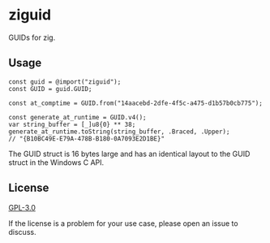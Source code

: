 # ziguid
GUIDs for zig.

## Usage
```zig
const guid = @import("ziguid");
const GUID = guid.GUID;

const at_comptime = GUID.from("14aacebd-2dfe-4f5c-a475-d1b57b0cb775");

const generate_at_runtime = GUID.v4();
var string_buffer = [_]u8{0} ** 38;
generate_at_runtime.toString(string_buffer, .Braced, .Upper);
// "{B10BC49E-E79A-478B-B180-0A7093E2D1BE}"
```

The GUID struct is 16 bytes large and has an identical layout to the GUID struct in the Windows C API.

## License
[GPL-3.0](./LICENSE.md)

If the license is a problem for your use case, please open an issue to discuss.

